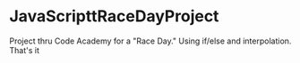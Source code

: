 # JavaScripttRaceDayProject
Project thru Code Academy for a "Race Day." Using if/else and interpolation. That's it
